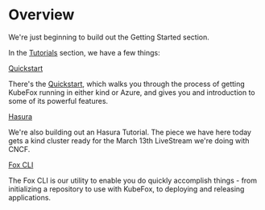 # Overview

We're just beginning to build out the Getting Started section.

In the [Tutorials](./tutorials/index.md) section, we have a few things:

[Quickstart](./tutorials/quickstart.md)

There's the [Quickstart](./tutorials/quickstart.md), which walks you
through the process of getting KubeFox running in either kind or Azure, and
gives you and introduction to some of its powerful features.  

[Hasura](./tutorials/hasura.md)

We're also building out an Hasura Tutorial.  The piece we have here today
gets a kind cluster ready for the March 13th LiveStream we're doing with CNCF.

[Fox CLI](./install_fox_cli.md)

The Fox CLI is our utility to enable you do quickly accomplish things - from
initializing a repository to use with KubeFox, to deploying and releasing
applications.
